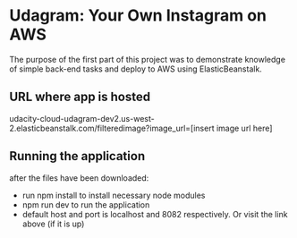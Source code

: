 # Udagram: Your Own Instagram on AWS

The purpose of the first part of this project was to demonstrate knowledge of simple back-end tasks and deploy to AWS using ElasticBeanstalk.

## URL where app is hosted

udacity-cloud-udagram-dev2.us-west-2.elasticbeanstalk.com/filteredimage?image_url=[insert image url here]

## Running the application

after the files have been downloaded:
- run npm install to install necessary node modules
- npm run dev to run the application
- default host and port is localhost and 8082 respectively. Or visit the link above (if it is up)

